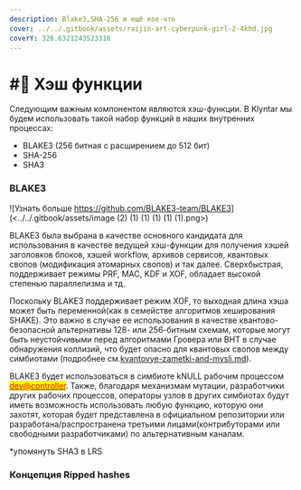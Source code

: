 ```yaml
---
description: Blake3,SHA-256 и ещё кое-что
cover: ../../.gitbook/assets/raijin-art-cyberpunk-girl-2-4khd.jpg
coverY: 326.6321243523316
---
```


# #⃣ Хэш функции

Следующим важным компонентом являются хэш-функции. В Klyntar мы будем использовать такой набор функций в наших внутренних процессах:

* BLAKE3 (256 битная с расширением до 512 бит)
* SHA-256
* SHA3

### BLAKE3

![Узнать больше https://github.com/BLAKE3-team/BLAKE3](<../../.gitbook/assets/image (2) (1) (1) (1) (1) (1).png>)

BLAKE3 была выбрана в качестве основного кандидата для использования в качестве ведущей хэш-функции для получения хэшей заголовков блоков, хэшей workflow, архивов сервисов, квантовых свопов (модификация атомарных свопов) и так далее. Сверхбыстрая, поддерживает режимы PRF, MAC, KDF и XOF, обладает высокой степенью параллелизма и тд.

Поскольку BLAKE3 поддерживает режим XOF, то выходная длина хэша может быть переменной(как в семействе алгоритмов хеширования SHAKE). Это важно в случае ее использования в качестве квантово-безопасной альтернативы 128- или 256-битным схемам, которые могут быть неустойчивыми перед алгоритмами Гровера или BHT в случае обнаружения коллизий, что будет опасно для квантовых свопов между симбиотами (подробнее см.[kvantovye-zametki-and-mysli.md](../kvantovye-zametki-and-mysli.md "mention")).

BLAKE3 будет использоваться в симбиоте kNULL рабочим процессом [<mark style="color:red;">dev@controller</mark>](../architecture/rabochie-processy-workflows.md). Также, благодаря механизмам мутации, разработчики других рабочих процессов, операторы узлов в других симбиотах будут иметь возможность использовать любую функцию, которую они захотят, которая будет представлена в официальном репозитории или разработана/распространена третьими лицами(контрибуторами или свободными разработчиками) по альтернативным каналам.

\*упомянуть SHA3 в LRS

### Концепция Ripped hashes
